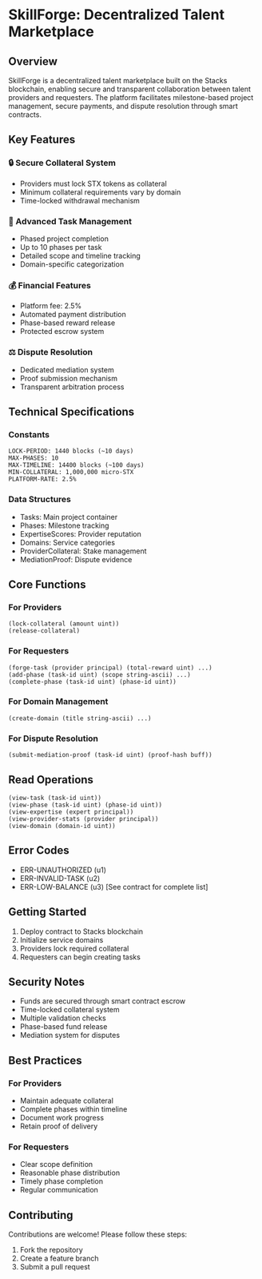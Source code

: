 # SkillForge: Decentralized Talent Marketplace

## Overview

SkillForge is a decentralized talent marketplace built on the Stacks blockchain, enabling secure and transparent collaboration between talent providers and requesters. The platform facilitates milestone-based project management, secure payments, and dispute resolution through smart contracts.

## Key Features

### 🔒 Secure Collateral System
- Providers must lock STX tokens as collateral
- Minimum collateral requirements vary by domain
- Time-locked withdrawal mechanism

### 💫 Advanced Task Management
- Phased project completion
- Up to 10 phases per task
- Detailed scope and timeline tracking
- Domain-specific categorization

### 💰 Financial Features
- Platform fee: 2.5%
- Automated payment distribution
- Phase-based reward release
- Protected escrow system

### ⚖️ Dispute Resolution
- Dedicated mediation system
- Proof submission mechanism
- Transparent arbitration process

## Technical Specifications

### Constants
```clarity
LOCK-PERIOD: 1440 blocks (~10 days)
MAX-PHASES: 10
MAX-TIMELINE: 14400 blocks (~100 days)
MIN-COLLATERAL: 1,000,000 micro-STX
PLATFORM-RATE: 2.5%
```

### Data Structures
- Tasks: Main project container
- Phases: Milestone tracking
- ExpertiseScores: Provider reputation
- Domains: Service categories
- ProviderCollateral: Stake management
- MediationProof: Dispute evidence

## Core Functions

### For Providers
```clarity
(lock-collateral (amount uint))
(release-collateral)
```

### For Requesters
```clarity
(forge-task (provider principal) (total-reward uint) ...)
(add-phase (task-id uint) (scope string-ascii) ...)
(complete-phase (task-id uint) (phase-id uint))
```

### For Domain Management
```clarity
(create-domain (title string-ascii) ...)
```

### For Dispute Resolution
```clarity
(submit-mediation-proof (task-id uint) (proof-hash buff))
```

## Read Operations
```clarity
(view-task (task-id uint))
(view-phase (task-id uint) (phase-id uint))
(view-expertise (expert principal))
(view-provider-stats (provider principal))
(view-domain (domain-id uint))
```

## Error Codes
- ERR-UNAUTHORIZED (u1)
- ERR-INVALID-TASK (u2)
- ERR-LOW-BALANCE (u3)
[See contract for complete list]

## Getting Started

1. Deploy contract to Stacks blockchain
2. Initialize service domains
3. Providers lock required collateral
4. Requesters can begin creating tasks

## Security Notes

- Funds are secured through smart contract escrow
- Time-locked collateral system
- Multiple validation checks
- Phase-based fund release
- Mediation system for disputes

## Best Practices

### For Providers
- Maintain adequate collateral
- Complete phases within timeline
- Document work progress
- Retain proof of delivery

### For Requesters
- Clear scope definition
- Reasonable phase distribution
- Timely phase completion
- Regular communication

## Contributing

Contributions are welcome! Please follow these steps:
1. Fork the repository
2. Create a feature branch
3. Submit a pull request
